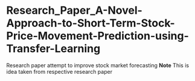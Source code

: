 # Research_Paper_A-Novel-Approach-to-Short-Term-Stock-Price-Movement-Prediction-using-Transfer-Learning
Research paper attempt to improve stock market forecasting 
**Note** This is idea taken from respective research paper
